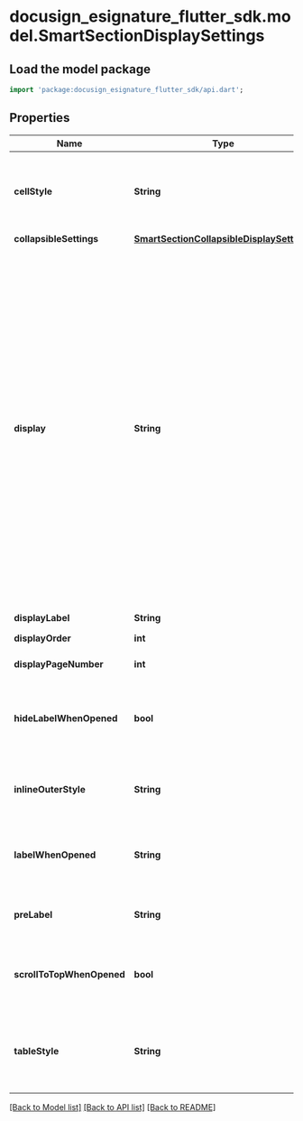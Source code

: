 # docusign_esignature_flutter_sdk.model.SmartSectionDisplaySettings

## Load the model package
```dart
import 'package:docusign_esignature_flutter_sdk/api.dart';
```

## Properties
Name | Type | Description | Notes
------------ | ------------- | ------------- | -------------
**cellStyle** | **String** | Specifies the valid CSS-formatted styles to use on responsive table cells. Only valid in display sections of `responsive_table` or `responsive_table_single_column` types. | [optional] 
**collapsibleSettings** | [**SmartSectionCollapsibleDisplaySettings**](SmartSectionCollapsibleDisplaySettings.md) |  | [optional] 
**display** | **String** | Indicates the display type. Must be one of the following enum values:  - **inline:** Leaves the HTML where it is in the document. This allows for adding a label or presenting on a separate page. - **collapsible:** The HTML in the section may be expanded or collapsed. By default, the section is expanded. - **collapsed:** The HTML in the section may be expanded or collapsed. By default, the section is collapsed. - **responsive_table:** Converts the section into a responsive table. Note that this style is applied only on HTML tables that fall within the `startAnchor` and `endAnchor` positions. - **responsive_table_single_column:** Converts the section into a responsive, single-column table. Note that this style is applied only on HTML tables that fall within the `startAnchor` and `endAnchor` positions. The table is converted to a single column in which each column becomes a row and is stacked. - **print_only:** Prevents this portion of the HTML from displaying in the responsive signing view. | [optional] 
**displayLabel** | **String** | The label for the display section. | [optional] 
**displayOrder** | **int** | The position on the page where the display section appears. | [optional] 
**displayPageNumber** | **int** | The number of the page on which the display section appears. | [optional] 
**hideLabelWhenOpened** | **bool** | When **true,** the `displayLabel` is hidden when the display section is expanded and the display section is no longer collapsible. This property is valid only when the value of the `display` property is `collapsed`. | [optional] 
**inlineOuterStyle** | **String** | Specifies the valid CSS-formatted styles to use on inline display sections. This property is valid only when the value of the `display` property is `inline`. | [optional] 
**labelWhenOpened** | **String** | The label for the display section when it is expanded from a collapsed state. This label displays only on the first opening and is only valid with the value of the `display` property is `collapsed`. | [optional] 
**preLabel** | **String** | Enables you to add descriptive text that appears before a collapsed section or continue button. | [optional] 
**scrollToTopWhenOpened** | **bool** | When **true** and the section is expanded, the position of the section close is scrolled to the top of the screen. This property is only valid when the value of the `display` property is `collapsed`. | [optional] 
**tableStyle** | **String** | Specifies the valid CSS-formatted styles to use on responsive tables. This property is valid only when the value of the `display` property is `responsive_table` or `responsive_table_single_column`. | [optional] 

[[Back to Model list]](../README.md#documentation-for-models) [[Back to API list]](../README.md#documentation-for-api-endpoints) [[Back to README]](../README.md)


